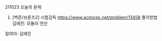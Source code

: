 211023 오늘의 문제

1. [백준/브론즈2] 시험감독
https://www.acmicpc.net/problem/13458 
풀이방법
김예진: 모듈러 연산


참여자: 김예진


